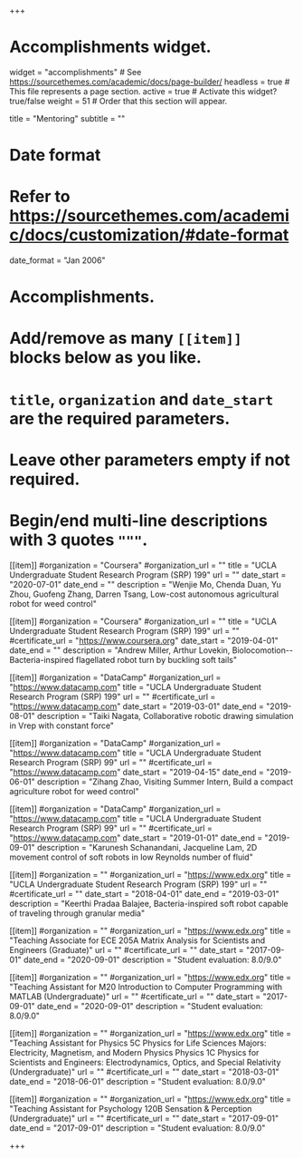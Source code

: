 +++
# Accomplishments widget.
widget = "accomplishments"  # See https://sourcethemes.com/academic/docs/page-builder/
headless = true  # This file represents a page section.
active = true  # Activate this widget? true/false
weight = 51  # Order that this section will appear.

title = "Mentoring"
subtitle = ""

# Date format
#   Refer to https://sourcethemes.com/academic/docs/customization/#date-format
date_format = "Jan 2006"

# Accomplishments.
#   Add/remove as many `[[item]]` blocks below as you like.
#   `title`, `organization` and `date_start` are the required parameters.
#   Leave other parameters empty if not required.
#   Begin/end multi-line descriptions with 3 quotes `"""`.


[[item]]
  #organization = "Coursera"
  #organization_url = ""
  title = "UCLA Undergraduate Student Research Program (SRP) 199"
  url = ""
  date_start = "2020-07-01"
  date_end = ""
  description = "Wenjie Mo, Chenda Duan, Yu Zhou, Guofeng Zhang, Darren Tsang, Low-cost autonomous agricultural robot for weed control"

[[item]]
  #organization = "Coursera"
  #organization_url = ""
  title = "UCLA Undergraduate Student Research Program (SRP) 199"
  url = ""
  #certificate_url = "https://www.coursera.org"
  date_start = "2019-04-01"
  date_end = ""
  description = "Andrew Miller, Arthur Lovekin, Biolocomotion--Bacteria-inspired flagellated robot turn by buckling soft tails"

[[item]]
  #organization = "DataCamp"
  #organization_url = "https://www.datacamp.com"
  title = "UCLA Undergraduate Student Research Program (SRP) 199"
  url = ""
  #certificate_url = "https://www.datacamp.com"
  date_start = "2019-03-01"
  date_end = "2019-08-01"
  description = "Taiki Nagata, Collaborative robotic drawing simulation in Vrep with constant force"

[[item]]
  #organization = "DataCamp"
  #organization_url = "https://www.datacamp.com"
  title = "UCLA Undergraduate Student Research Program (SRP) 99"
  url = ""
  #certificate_url = "https://www.datacamp.com"
  date_start = "2019-04-15"
  date_end = "2019-06-01"
  description = "Zihang Zhao, Visiting Summer Intern, Build a compact agriculture robot for weed control"

[[item]]
  #organization = "DataCamp"
  #organization_url = "https://www.datacamp.com"
  title = "UCLA Undergraduate Student Research Program (SRP) 99"
  url = ""
  #certificate_url = "https://www.datacamp.com"
  date_start = "2019-01-01"
  date_end = "2019-09-01"
  description = "Karunesh Schanandani, Jacqueline Lam, 2D movement control of soft robots in low Reynolds number of fluid"

[[item]]
  #organization = ""
  #organization_url = "https://www.edx.org"
  title = "UCLA Undergraduate Student Research Program (SRP) 199"
  url = ""
  #certificate_url = ""
  date_start = "2018-04-01"
  date_end = "2019-03-01"
  description = "Keerthi Pradaa Balajee, Bacteria-inspired soft robot capable of traveling through granular media"

[[item]]
  #organization = ""
  #organization_url = "https://www.edx.org"
  title = "Teaching Associate for ECE 205A Matrix Analysis for Scientists and Engineers (Graduate)"
  url = ""
  #certificate_url = ""
  date_start = "2017-09-01"
  date_end = "2020-09-01"
  description = "Student evaluation: 8.0/9.0"  

[[item]]
  #organization = ""
  #organization_url = "https://www.edx.org"
  title = "Teaching Assistant for M20 Introduction to Computer Programming with MATLAB (Undergraduate)"
  url = ""
  #certificate_url = ""
  date_start = "2017-09-01"
  date_end = "2020-09-01"
  description = "Student evaluation: 8.0/9.0" 

[[item]]
  #organization = ""
  #organization_url = "https://www.edx.org"
  title = "Teaching Assistant for Physics 5C Physics for Life Sciences Majors: Electricity, Magnetism, and Modern Physics Physics 1C Physics for Scientists and Engineers: Electrodynamics, Optics, and Special Relativity (Undergraduate)"
  url = ""
  #certificate_url = ""
  date_start = "2018-03-01"
  date_end = "2018-06-01"
  description = "Student evaluation: 8.0/9.0" 

  [[item]]
  #organization = ""
  #organization_url = "https://www.edx.org"
  title = "Teaching Assistant for Psychology 120B Sensation & Perception (Undergraduate)"
  url = ""
  #certificate_url = ""
  date_start = "2017-09-01"
  date_end = "2017-09-01"
  description = "Student evaluation: 8.0/9.0" 

+++
